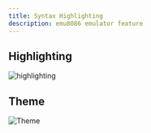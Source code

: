 ```yaml
---
title: Syntax Highlighting
description: emu8086 emulator feature
---
```


## Highlighting

![highlighting](../highlighting.png)


## Theme

![Theme](../theme.png)
